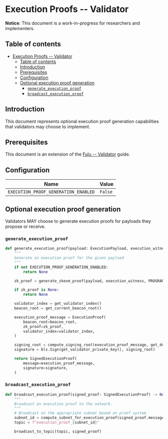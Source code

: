 # Execution Proofs -- Validator

**Notice**: This document is a work-in-progress for researchers and implementers.

## Table of contents

<!-- mdformat-toc start --slug=github --no-anchors --maxlevel=6 --minlevel=1 -->

- [Execution Proofs -- Validator](#execution-proofs----validator)
  - [Table of contents](#table-of-contents)
  - [Introduction](#introduction)
  - [Prerequisites](#prerequisites)
  - [Configuration](#configuration)
  - [Optional execution proof generation](#optional-execution-proof-generation)
    - [`generate_execution_proof`](#generate_execution_proof)
    - [`broadcast_execution_proof`](#broadcast_execution_proof)

<!-- mdformat-toc end -->

## Introduction

This document represents optional execution proof generation capabilities that validators may choose to implement.

## Prerequisites

This document is an extension of the [Fulu -- Validator](../../fulu/validator.md) guide.

## Configuration

| Name                                    | Value             |
| --------------------------------------- | ----------------- |
| `EXECUTION_PROOF_GENERATION_ENABLED`   | `False`           |

## Optional execution proof generation

Validators MAY choose to generate execution proofs for payloads they propose or receive.

### `generate_execution_proof`

```python
def generate_execution_proof(payload: ExecutionPayload, execution_witness: ZKExecutionWitness, proof_id: ProofID) -> Optional[SignedExecutionProof]:
    """
    Generate an execution proof for the given payload
    """
    if not EXECUTION_PROOF_GENERATION_ENABLED:
        return None

    zk_proof = generate_zkevm_proof(payload, execution_witness, PROGRAM, proof_id)

    if zk_proof is None:
        return None

    validator_index = get_validator_index()
    beacon_root = get_current_beacon_root()

    execution_proof_message = ExecutionProof(
        beacon_root=beacon_root,
        zk_proof=zk_proof,
        validator_index=validator_index,
    )

    signing_root = compute_signing_root(execution_proof_message, get_domain(get_current_state(), DOMAIN_EXECUTION_PROOF))
    signature = bls.Sign(get_validator_private_key(), signing_root)

    return SignedExecutionProof(
        message=execution_proof_message,
        signature=signature,
    )
```

### `broadcast_execution_proof`

```python
def broadcast_execution_proof(signed_proof: SignedExecutionProof) -> None:
    """
    Broadcast an execution proof to the network.
    """
    # Broadcast on the appropriate subnet based on proof system
    subnet_id = compute_subnet_for_execution_proof(signed_proof.message.zk_proof.proof_type)
    topic = f"execution_proof_{subnet_id}"

    broadcast_to_topic(topic, signed_proof)
```
